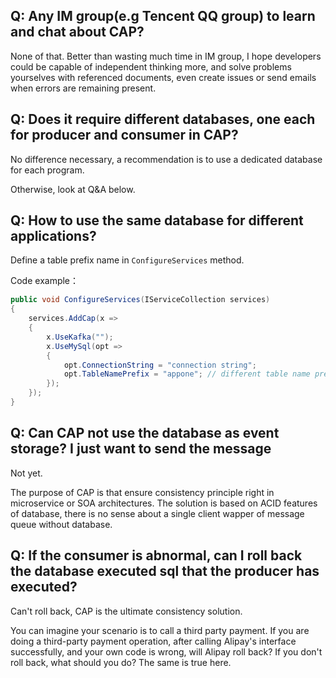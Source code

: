 ## Q: Any IM group(e.g Tencent QQ group) to learn and chat about CAP?

None of that. Better than wasting much time in IM group, I hope developers could be capable of independent thinking more, and solve problems yourselves with referenced documents, even create issues or send emails when errors are remaining present.

## Q: Does it require different databases, one each for producer and consumer in CAP?

No difference necessary, a recommendation is to use a dedicated database for each program.

Otherwise, look at Q&A below.

## Q: How to use the same database for different applications?

Define a table prefix name in `ConfigureServices` method.

Code example：

```csharp
public void ConfigureServices(IServiceCollection services)
{
    services.AddCap(x =>
    {
        x.UseKafka("");
        x.UseMySql(opt =>
        {
            opt.ConnectionString = "connection string";
            opt.TableNamePrefix = "appone"; // different table name prefix here
        });
    });
}
```

## Q: Can CAP not use the database as event storage? I just want to send the message

Not yet.

The purpose of CAP is that ensure consistency principle right in microservice or SOA architectures. The solution is based on ACID features of database, there is no sense about a single client wapper of message queue without database.


## Q: If the consumer is abnormal, can I roll back the database executed sql that the producer has executed?

Can't roll back, CAP is the ultimate consistency solution.

You can imagine your scenario is to call a third party payment. If you are doing a third-party payment operation, after calling Alipay's interface successfully, and your own code is wrong, will Alipay roll back? If you don't roll back, what should you do? The same is true here.